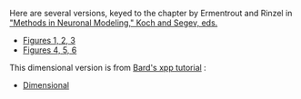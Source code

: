 Here are several versions, keyed to the chapter by Ermentrout and Rinzel in ["Methods in Neuronal Modeling," Koch and Segev, eds.](https://mitpress.mit.edu/books/methods-neuronal-modeling-second-edition)

* [Figures 1, 2, 3](figs123.ode)
* [Figures 4, 5, 6](figs456.ode)

This dimensional version is from [Bard's xpp tutorial](http://www.math.pitt.edu/~bard/bardware/tut/xpptut.html) :
*	[Dimensional](MLdimen.ode)
